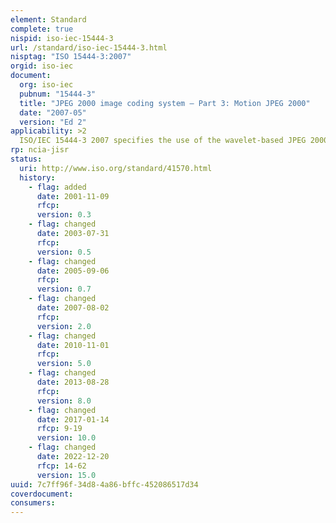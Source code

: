 ```yaml
---
element: Standard
complete: true
nispid: iso-iec-15444-3
url: /standard/iso-iec-15444-3.html
nisptag: "ISO 15444-3:2007"
orgid: iso-iec
document:
  org: iso-iec
  pubnum: "15444-3"
  title: "JPEG 2000 image coding system — Part 3: Motion JPEG 2000"
  date: "2007-05"
  version: "Ed 2"
applicability: >2
  ISO/IEC 15444-3 2007 specifies the use of the wavelet-based JPEG 2000 codec for the coding and display of timed sequences of images (motion sequences), possibly combined with audio, and composed into an overall presentation. In this specification, a file format is defined, and guidelines for the use of the JPEG 2000 codec for motion sequences are supplied. ISO/IEC 15444-3 2007 also specifies profiles and the framework, concepts, methodology for testing and the criteria to be achieved to claim compliance to ISO/IEC 15444-3 2007.
rp: ncia-jisr
status:
  uri: http://www.iso.org/standard/41570.html
  history: 
    - flag: added
      date: 2001-11-09
      rfcp: 
      version: 0.3
    - flag: changed
      date: 2003-07-31
      rfcp: 
      version: 0.5
    - flag: changed
      date: 2005-09-06
      rfcp: 
      version: 0.7
    - flag: changed
      date: 2007-08-02
      rfcp: 
      version: 2.0
    - flag: changed
      date: 2010-11-01
      rfcp: 
      version: 5.0
    - flag: changed
      date: 2013-08-28
      rfcp: 
      version: 8.0
    - flag: changed
      date: 2017-01-14
      rfcp: 9-19
      version: 10.0
    - flag: changed
      date: 2022-12-20
      rfcp: 14-62
      version: 15.0
uuid: 7c7ff96f-34d8-4a86-bffc-452086517d34
coverdocument:
consumers:
---
```

